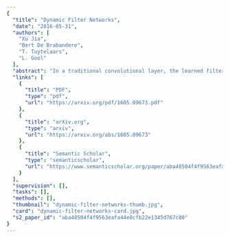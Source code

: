 ```yaml
---
{
  "title": "Dynamic Filter Networks",
  "date": "2016-05-31",
  "authors": [
    "Xu Jia",
    "Bert De Brabandere",
    "T. Tuytelaars",
    "L. Gool"
  ],
  "abstract": "In a traditional convolutional layer, the learned filters stay fixed after training. In contrast, we introduce a new framework, the Dynamic Filter Network, where filters are generated dynamically conditioned on an input. We show that this architecture is a powerful one, with increased flexibility thanks to its adaptive nature, yet without an excessive increase in the number of model parameters. A wide variety of filtering operation can be learned this way, including local spatial transformations, but also others like selective (de)blurring or adaptive feature extraction. Moreover, multiple such layers can be combined, e.g. in a recurrent architecture. We demonstrate the effectiveness of the dynamic filter network on the tasks of video and stereo prediction, and reach state-of-the-art performance on the moving MNIST dataset with a much smaller model. By visualizing the learned filters, we illustrate that the network has picked up flow information by only looking at unlabelled training data. This suggests that the network can be used to pretrain networks for various supervised tasks in an unsupervised way, like optical flow and depth estimation.",
  "links": [
    {
      "title": "PDF",
      "type": "pdf",
      "url": "https://arxiv.org/pdf/1605.09673.pdf"
    },
    {
      "title": "arXiv.org",
      "type": "arxiv",
      "url": "https://arxiv.org/abs/1605.09673"
    },
    {
      "title": "Semantic Scholar",
      "type": "semanticscholar",
      "url": "https://www.semanticscholar.org/paper/aba48504f4f9563eafa44e0cfb22e1345d767c80"
    }
  ],
  "supervision": [],
  "tasks": [],
  "methods": [],
  "thumbnail": "dynamic-filter-networks-thumb.jpg",
  "card": "dynamic-filter-networks-card.jpg",
  "s2_paper_id": "aba48504f4f9563eafa44e0cfb22e1345d767c80"
}
---
```


